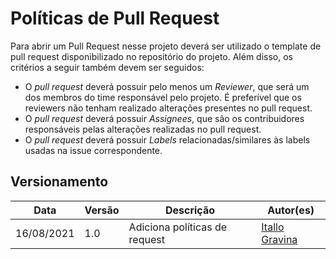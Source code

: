 # Políticas de Pull Request

Para abrir um Pull Request nesse projeto deverá ser utilizado o template de pull request disponibilizado no repositório do projeto. Além disso, os critérios a seguir também devem ser seguidos: 

- O _pull request_ deverá possuir pelo menos um _Reviewer_, que será um dos membros do time responsável pelo projeto. É preferível que os reviewers não tenham realizado alterações presentes no pull request.
- O _pull request_ deverá possuir _Assignees_, que são os contribuidores responsáveis pelas alterações realizadas no pull request.
- O _pull request_ deverá possuir _Labels_ relacionadas/similares às labels usadas na issue correspondente.

## Versionamento

| Data | Versão | Descrição | Autor(es) |
|------|------|------|------|
|16/08/2021|1.0|Adiciona políticas de request| [Itallo Gravina](https://github.com/itallogravina) |

